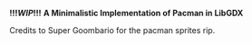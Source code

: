 **!!!_WIP_!!!**
**A Minimalistic Implementation of Pacman in LibGDX**

Credits to Super Goombario for the pacman sprites rip.
